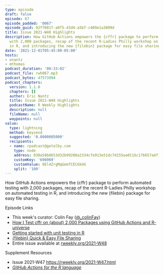```yaml
---
type: episode
draft: false
episode: 67
episode_padded: '0067'
episode_guid: 92ff081f-a0f5-43d4-a5bf-c409e1a3009d
title: Issue 2021-W48 Highlights
description: How GitHub Actions empowers the {cffr} package to perform automated testing
  with 2,000 packages, recap of the recent R-Ladies Philly workshop on automated testing
  in R, and introducing the new {filebin} package for easy file sharing.
date: '2021-12-01T05:45:00-05:00'
hosts:
- enantz
- mthomas
podcast_duration: '00:33:02'
podcast_file: rwh067.mp3
podcast_bytes: 47573994
podcast_chapters:
  version: 1.1.0
  chapters: []
  author: Eric Nantz
  title: Issue 2021-W48 Highlights
  podcastName: R Weekly Highlights
  description: null
  fileName: null
  waypoints: null
value:
  type: lightning
  method: keysend
  suggested: '0.0000005000'
  recipients:
  - name: rpodcast@getalby.com
    type: node
    address: 030a58b8653d32b99200a2334cfe913e51dc7d155aa0116c176657a4f1722677a3
    customKey: '696969'
    customValue: 0El4ZrgMqGemTCECGkUG
    split: '100'
---
```

How GitHub Actions empowers the {cffr} package to perform automated
testing with 2,000 packages, recap of the recent R-Ladies Philly
workshop on automated testing in R, and introducing the new {filebin}
package for easy file sharing.

Episode Links

-   This week's curator: Colin Fay
    (<a href="https://twitter.com/_colinfay" rel="nofollow">@_colinFay</a>)
-   <a href="https://ropensci.org/blog/2021/11/23/how-i-test-cffr/"
    rel="nofollow">How I Test cffr on (about) 2,000 Packages using GitHub
    Actions and R-universe</a>
-   <a
    href="https://www.pipinghotdata.com/posts/2021-11-23-getting-started-with-unit-testing-in-r/"
    rel="nofollow">Getting started with unit testing in R</a>
-   <a
    href="https://datawookie.dev/blog/2021/11/filebin-quick-easy-file-sharing/"
    rel="nofollow">{filebin} Quick &amp; Easy File Sharing</a>
-   Entire issue available at
    <a href="https://rweekly.org/2021-W48.html"
    rel="nofollow">rweekly.org/2021-W48</a>

Supplement Resources

-   Issue 2021-W47 <a href="https://rweekly.org/2021-W47.html"
    rel="nofollow">https://rweekly.org/2021-W47.html</a>
-   <a href="https://github.com/r-lib/actions" rel="nofollow"><em>GitHub
    Actions for the R language</em></a>
